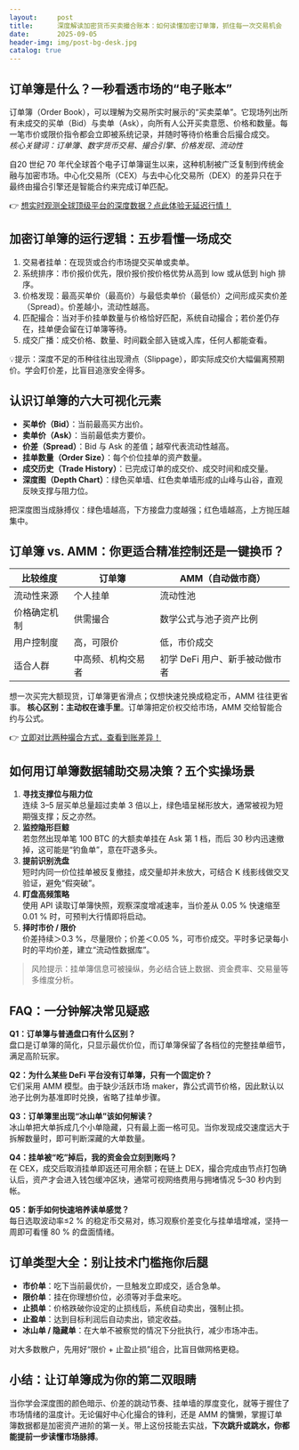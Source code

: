 ```yaml
---
layout:     post
title:      深度解读加密货币买卖撮合账本：如何读懂加密订单簿，抓住每一次交易机会
date:       2025-09-05
header-img: img/post-bg-desk.jpg
catalog: true
---
```


## 订单簿是什么？一秒看透市场的“电子账本”

订单簿（Order Book），可以理解为交易所实时展示的“买卖菜单”。它现场列出所有未成交的买单（Bid）与卖单（Ask），向所有人公开买卖意愿、价格和数量。每一笔市价或限价指令都会立即被系统记录，并随时等待价格重合后撮合成交。  
*核心关键词：订单簿、数字货币交易、撮合引擎、价格发现、流动性*

自20 世纪 70 年代全球首个电子订单簿诞生以来，这种机制被广泛复制到传统金融与加密市场。中心化交易所（CEX）与去中心化交易所（DEX）的差异只在于最终由撮合引擎还是智能合约来完成订单匹配。

👉 [想实时观测全球顶级平台的深度数据？点此体验无延迟行情！](https://okxdog.com/)

## 加密订单簿的运行逻辑：五步看懂一场成交

1. 交易者挂单：在现货或合约市场提交买单或卖单。  
2. 系统排序：市价报价优先，限价报价按价格优势从高到 low 或从低到 high 排序。  
3. 价格发现：最高买单价（最高价）与最低卖单价（最低价）之间形成买卖价差（Spread）。价差越小，流动性越高。  
4. 匹配撮合：当对手价挂单数量与价格恰好匹配，系统自动撮合；若价差仍存在，挂单便会留在订单簿等待。  
5. 成交广播：成交价格、数量、时间戳全部入链或入库，任何人都能查看。

💡提示：深度不足的币种往往出现滑点（Slippage），即实际成交价大幅偏离预期价。学会盯价差，比盲目追涨安全得多。

## 认识订单簿的六大可视化元素

- **买单价（Bid）**：当前最高买方出价。  
- **卖单价（Ask）**：当前最低卖方要价。  
- **价差（Spread）**：Bid 与 Ask 的差值；越窄代表流动性越高。  
- **挂单数量（Order Size）**：每个价位挂单的资产数量。  
- **成交历史（Trade History）**：已完成订单的成交价、成交时间和成交量。  
- **深度图（Depth Chart）**：绿色买单墙、红色卖单墙形成的山峰与山谷，直观反映支撑与阻力位。

把深度图当成脉搏仪：绿色墙越高，下方接盘力度越强；红色墙越高，上方抛压越集中。

## 订单簿 vs. AMM：你更适合精准控制还是一键换币？

| 比较维度 | 订单簿 | AMM（自动做市商） |
| --- | --- | --- |
| 流动性来源 | 个人挂单 | 流动性池 |
| 价格确定机制 | 供需撮合 | 数学公式与池子资产比例 |
| 用户控制度 | 高，可限价 | 低，市价成交 |
| 适合人群 | 中高频、机构交易者 | 初学 DeFi 用户、新手被动做市者 |

想一次买完大额现货，订单簿更省滑点；仅想快速兑换成稳定币，AMM 往往更省事。 **核心区别：主动权在谁手里**。订单簿把定价权交给市场，AMM 交给智能合约与公式。

👉 [立即对比两种撮合方式，查看到账差异！](https://okxdog.com/)

## 如何用订单簿数据辅助交易决策？五个实操场景

1. **寻找支撑位与阻力位**  
   连续 3–5 层买单总量超过卖单 3 倍以上，绿色墙呈梯形放大，通常被视为短期强支撑；反之亦然。  
2. **监控隐形巨鲸**  
   若忽然出现单笔 100 BTC 的大额卖单挂在 Ask 第 1 档，而后 30 秒内迅速撤掉，这可能是“钓鱼单”，意在吓退多头。  
3. **提前识别洗盘**  
   短时内同一价位挂单被反复撤挂，成交量却并未放大，可结合 K 线影线做交叉验证，避免“假突破”。  
4. **盯盘高频策略**  
   使用 API 读取订单簿快照，观察深度增减速率，当价差从 0.05 % 快速缩至 0.01 % 时，可预判大行情即将启动。  
5. **择时市价 / 限价**  
   价差持续＞0.3 %，尽量限价；价差＜0.05 %，可市价成交。平时多记录每小时的平均价差，建立“流动性数据库”。

> 风险提示：挂单簿信息可被操纵，务必结合链上数据、资金费率、交易量等多维度分析。

## FAQ：一分钟解决常见疑惑

**Q1：订单簿与普通盘口有什么区别？**  
盘口是订单簿的简化，只显示最优价位，而订单簿保留了各档位的完整挂单细节，满足高阶玩家。

**Q2：为什么某些 DeFi 平台没有订单簿，只有一个固定价？**  
它们采用 AMM 模型。由于缺少活跃市场 maker，靠公式调节价格，因此默认以池子比例为基准即时兑换，省略了挂单步骤。

**Q3：订单簿里出现“冰山单”该如何解读？**  
冰山单把大单拆成几个小单隐藏，只有最上面一格可见。当你发现成交速度远大于拆解数量时，即可判断深藏的大单数量。

**Q4：挂单被“吃”掉后，我的资金会立刻到账吗？**  
在 CEX，成交后取消挂单即返还可用余额；在链上 DEX，撮合完成由节点打包确认后，资产才会进入钱包缓冲区块，通常可视网络费用与拥堵情况 5–30 秒内到帐。

**Q5：新手如何快速培养读单感觉？**  
每日选取波动率≤2 % 的稳定币交易对，练习观察价差变化与挂单墙增减，坚持一周即可看懂 80 % 的盘面情绪。

## 订单类型大全：别让技术门槛拖你后腿

- **市价单**：吃下当前最优价，一旦触发立即成交，适合急单。  
- **限价单**：挂在你理想价位，必须等对手盘来吃。  
- **止损单**：价格跌破你设定的止损线后，系统自动卖出，强制止损。  
- **止盈单**：达到目标利润后自动卖出，锁定收益。  
- **冰山单 / 隐藏单**：在大单不被察觉的情况下分批执行，减少市场冲击。

对大多数散户，先用好“限价 + 止盈止损”组合，比盲目做网格更稳。

## 小结：让订单簿成为你的第二双眼睛

当你学会深度图的颜色暗示、价差的跳动节奏、挂单墙的厚度变化，就等于握住了市场情绪的温度计。无论偏好中心化撮合的锋利，还是 AMM 的慵懒，掌握订单簿数据都是加密资产进阶的第一关。带上这份技能去实战，**下次跳升或跳水，你都能提前一步读懂市场脉搏**。